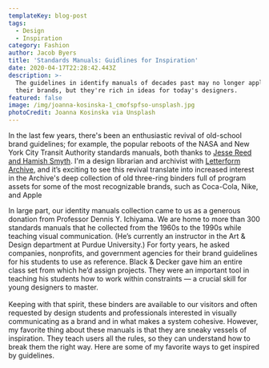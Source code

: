 ```yaml
---
templateKey: blog-post
tags:
  - Design
  - Inspiration
category: Fashion
author: Jacob Byers
title: 'Standards Manuals: Guidlines for Inspiration'
date: 2020-04-17T22:28:42.443Z
description: >-
  The guidelines in identify manuals of decades past may no longer apply to
  their brands, but they're rich in ideas for today's designers.
featured: false
image: /img/joanna-kosinska-1_cmofspfso-unsplash.jpg
photoCredit: Joanna Kosinska via Unsplash
---
```

In the last few years, there's been an enthusiastic revival of old-school brand guidelines; for example, the popular reboots of the NASA and New York City Transit Authority standards manuals, both thanks to [Jesse Reed and Hamish Smyth](https://standardsmanual.com/pages/about). I'm a design librarian and archivist with [Letterform Archive](https://create.adobe.com/2019/11/19/saving-design.html), and it’s exciting to see this revival translate into increased interest in the Archive's deep collection of old three-ring binders full of program assets for some of the most recognizable brands, such as Coca-Cola, Nike, and Apple

In large part, our identity manuals collection came to us as a generous donation from Professor Dennis Y. Ichiyama. We are home to more than 300 standards manuals that he collected from the 1960s to the 1990s while teaching visual communication. (He’s currently an instructor in the Art & Design department at Purdue University.) For forty years, he asked companies, nonprofits, and government agencies for their brand guidelines for his students to use as reference. Black & Decker gave him an entire class set from which he’d assign projects. They were an important tool in teaching his students how to work within constraints — a crucial skill for young designers to master.\
\
Keeping with that spirit, these binders are available to our visitors and often requested by design students and professionals interested in visually communicating as a brand and in what makes a system cohesive. However, my favorite thing about these manuals is that they are sneaky vessels of inspiration. They teach users all the rules, so they can understand how to break them the right way. Here are some of my favorite ways to get inspired by guidelines.
